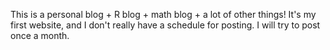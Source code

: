 This is a personal blog + R blog + math blog + a lot of other things! It's my first website, and I don't really have a schedule for posting. I will try to post once a month.
